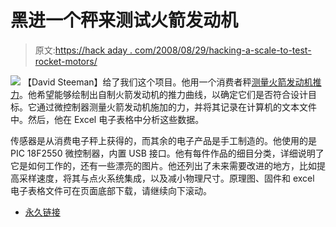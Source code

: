 # 黑进一个秤来测试火箭发动机

> 原文:[https://hack aday . com/2008/08/29/hacking-a-scale-to-test-rocket-motors/](https://hackaday.com/2008/08/29/hacking-a-scale-to-test-rocket-motors/)

![](../Images/5e3e6e0c497ab67adecaee7760c6262a.png)
【David Steeman】给了我们这个项目。他用一个消费者秤[测量火箭发动机推力](http://www.steeman.be/?p=192)。他希望能够绘制出自制火箭发动机的推力曲线，以确定它们是否符合设计目标。它通过微控制器测量火箭发动机施加的力，并将其记录在计算机的文本文件中。然后，他在 Excel 电子表格中分析这些数据。

传感器是从消费电子秤上获得的，而其余的电子产品是手工制造的。他使用的是 PIC 18F2550 微控制器，内置 USB 接口。他有每件作品的细目分类，详细说明了它是如何工作的，还有一些漂亮的图片。他还列出了未来需要改进的地方，比如提高采样速度，将其与点火系统集成，以及减小物理尺寸。原理图、固件和 excel 电子表格文件可在页面底部下载，请继续向下滚动。

*   [永久链接](http://www.steeman.be/?p=192)